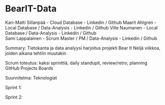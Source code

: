 # BearIT-Data

Kari-Matti Sillanpää  -  Cloud Database                      -  Linkedin / Github
Maarit Ahlgren        -  Local Database / Data-Analysis      -  Linkedin / Github
Ville Naumanen        -  Local Database / Data-Analysis      -  Linkedin / Github        
Sami Lappalainen      -  Scrum Master / PM / Data-Analysis   -  Linkedin / Github 

Summary:
Tietokanta ja data analyysi harjoitus projekti
Bear It
Neljä viikkoa, joiden aikana tehtiin muutakin

Scrum toteutus:
kaksi sprinttiä, daily standupit, review/retro, planning
GitHub Projects Boards

Suunnitelma:
Teknologiat

Sprint 1:

Sprint 2:
